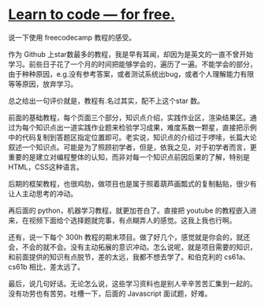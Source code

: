 #  [Learn to code — for free.](https://www.freecodecamp.org/)

说一下使用 freecodecamp 教程的感受。

作为 Github 上star数最多的教程，我是早有耳闻，却因为是英文的一直不曾开始学习。前些日子花了一个月的时间把能够学会的，遍历了一遍。不能学会的部分，由于种种原因，e.g.没有参考答案，或者测试系统出bug，或者个人理解能力有限等等原因，放弃学习。

总之给出一句评价就是，教程有.名过其实，配不上这个star 数。

前面的基础教程，每个页面三个部分，知识点介绍，实践作业区，渲染结果区。通过为每个知识点出一道实践作业题来检验学习成果，难度系数一颗星，直接把示例中的代码复制到答题区指定位置即可。老实说，知识点的介绍过于啰嗦，长篇大论叙述一个知识点。可能是为了照顾初学者，但是，依我之见，对于初学者而言，更重要的是建立对编程整体的认知，而非对每一个知识点前因后果的了解，特别是HTML，CSS这种语言。

后期的框架教程，也很鸡肋，做项目也是属于照着葫芦画瓢式的复制黏贴，很少有让人主动思考的冲动。

再后面的 python，机器学习教程，就更加苍白了。直接把 youtube 的教程嵌入进来，在视频下面给个选择题就完事，有点糊弄人的感觉。这我上我也行啊。

还有，说一下每个 300h 教程的期末项目。做了好几个，感觉就是你会的，就还会，不会的就不会。没有主动拓展的意识冲动。怎么说呢，就是项目需要的知识，和前面提供的知识有点脱节，差的太远，我都不想去学了。和伯克利的 cs61a、cs61b 相比，差太远了。

最后，说几句好话。无论怎么说，这些学习资料也是别人辛辛苦苦汇集到一起的。没有功劳也有苦劳。吐槽一下，后面的 Javascript 面试题，好难。